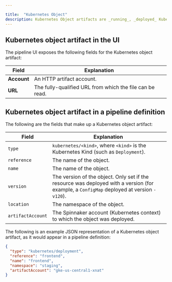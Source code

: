 ```yaml
---

title:  "Kubernetes Object"
description: Kubernetes Object artifacts are _running_, _deployed_ Kubernetes manifests. This is in contrast to something like a GitHub file that only contains the specification of a deployable Kubernetes manifest.
---
```


## Kubernetes object artifact in the UI

The pipeline UI exposes the following fields for the Kubernetes object artifact:

<table>
  <thead>
    <tr>
      <th>Field</th>
      <th>Explanation</th>
    </tr>
  </thead>
  <tbody>
    <tr>
      <td><strong>Account</strong></td>
      <td>An HTTP artifact account.</td>
    </tr>
    <tr>
      <td><strong>URL</strong></td>
      <td>The fully-qualified URL from which the file can be read.</td>
    </tr>
  </tbody>
</table>

## Kubernetes object artifact in a pipeline definition

The following are the fields that make up a Kubernetes object artifact:

| Field             | Explanation                                                                                                                               |
|-------------------|-------------------------------------------------------------------------------------------------------------------------------------------|
| `type`            | `kubernetes/<kind>`, where `<kind>` is the Kubernetes Kind (such as `Deployment`).                                                        |
| `reference`       | The name of the object.                                                                                                                   |
| `name`            | The name of the object.                                                                                                                   |
| `version`         | The version of the object. Only set if the resource was deployed with a version (for example, a `ConfigMap` deployed at version `-v120`). |
| `location`        | The namespace of the object.                                                                                                              |
| `artifactAccount` | The Spinnaker account (Kubernetes context) to which the object was deployed.                                                              |

The following is an example JSON representation of a Kubernetes object artifact, as it
would appear in a pipeline definition:

```json
{
  "type": "kubernetes/deployment",
  "reference": "frontend",
  "name": "frontend",
  "namespace": "staging",
  "artifactAccount": "gke-us-central1-xnat"
}
```
